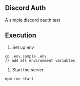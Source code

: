 ## Discord Auth 
A simple discord oauth test

## Execution
1. Set up env
```
cp .env.sample .env
// add all environment variables
```

1. Start the server
```
npm run start
```
